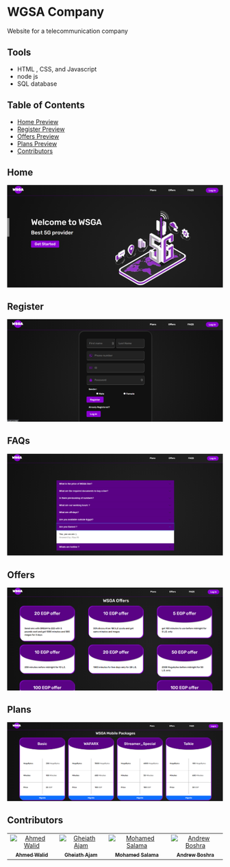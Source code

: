 # WGSA Company
Website for a telecommunication company 
## Tools
- HTML , CSS, and Javascript
- node js
- SQL database

## Table of Contents
- [Home Preview](#Home)
- [Register Preview](#Register)
- [Offers Preview](#Offers)
- [Plans Preview](#Plans)
- [Contributors](#Contributors)


## Home
![Home](Screenshots/Home.png)

## Register
![Register--Login](Screenshots/Register--Login.png)

## FAQs
![FAQs](Screenshots/FAQs.png)

## Offers
![Offers](Screenshots/Offers.png)

## Plans
![Plans](Screenshots/Plans.png)


## Contributors
<table>
  <tr>
    <td align="center">
    <a href="https://github.com/Ahmed-walid" target="_black">
    <img src="https://avatars.githubusercontent.com/u/62077516?v=4" width="150px;" alt="Ahmed Walid"/>
    <br />
    <sub><b>Ahmed Walid</b></sub></a>
    </td>
    <td align="center">
    <a href="https://github.com/GhiathAjam" target="_black">
    <img src="https://avatars.githubusercontent.com/u/43111805?v=4" width="150px;" alt="Gheiath Ajam"/>
    <br />
    <sub><b>Gheiath Ajam</b></sub></a>
    </td>
    <td align="center">
    <a href="https://github.com/Mohammed-Salama" target="_black">
    <img src="https://avatars.githubusercontent.com/u/62220722?v=4" width="150px;" alt="Mohamed Salama"/>
    <br />
    <sub><b>Mohamed Salama</b></sub></a>
    </td>
    <td align="center">
    <a href="https://github.com/AndrewBoshra" target="_black">
    <img src="https://avatars.githubusercontent.com/u/62408035?v=4" width="150px;" alt="Andrew Boshra"/>
    <br />
    <sub><b>Andrew Boshra</b></sub></a>
    </td>
  </tr>
 </table>





